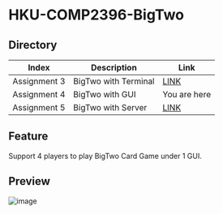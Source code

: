 # HKU-COMP2396-BigTwo

## Directory
Index|Description|Link
-----|----|-------
Assignment 3|BigTwo with Terminal|[LINK](https://github.com/Henryyy-Hung/HKU-COMP2396-BigTwo/tree/Assignment-3)
Assignment 4|BigTwo with GUI|You are here
Assignment 5|BigTwo with Server|[LINK](https://github.com/Henryyy-Hung/HKU-COMP2396-BigTwo)

## Feature
Support 4 players to play BigTwo Card Game under 1 GUI.

## Preview
![image](https://user-images.githubusercontent.com/78750074/208287638-ac385348-99e9-4d52-99a0-6ecbe6ccc7bc.png)

